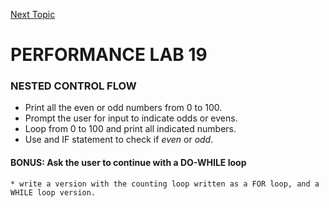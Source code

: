 <a href="https://github.com/CyberTrainingUSAF/05-C-Programming/blob/master/08_Functions/README.md" rel="Next Topic"> Next Topic </a>

# PERFORMANCE LAB 19

### NESTED CONTROL FLOW

* Print all the even or odd numbers from 0 to 100.
* Prompt the user for input to indicate odds or evens.
* Loop from 0 to 100 and print all indicated numbers.
* Use and IF statement to check if *even* or *odd*.

#### BONUS: Ask the user to continue with a DO-WHILE loop
    * write a version with the counting loop written as a FOR loop, and a WHILE loop version.
